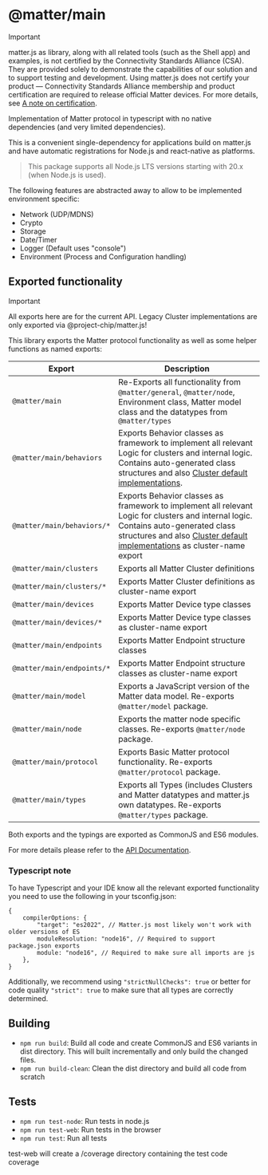 # @matter/main

> [!IMPORTANT]
> matter.js as library, along with all related tools (such as the Shell app) and examples, is not certified by the Connectivity Standards Alliance (CSA). They are provided solely to demonstrate the capabilities of our solution and to support testing and development.  Using matter.js does not certify your product — Connectivity Standards Alliance membership and product certification are required to release official Matter devices. For more details, see [A note on certification](https://github.com/matter-js/matter.js/blob/main/README.md#a-note-on-certification).

Implementation of Matter protocol in typescript with no native dependencies (and very limited dependencies).

This is a convenient single-dependency for applications build on matter.js and have automatic registrations for Node.js 
and react-native as platforms.

> This package supports all Node.js LTS versions starting with 20.x (when Node.js is used).

The following features are abstracted away to allow to be implemented environment specific:

-   Network (UDP/MDNS)
-   Crypto
-   Storage
-   Date/Timer
-   Logger (Default uses "console")
-   Environment (Process and Configuration handling)

## Exported functionality

> [!IMPORTANT]
> All exports here are for the current API. Legacy Cluster implementations are only exported via @project-chip/matter.js!

This library exports the Matter protocol functionality as well as some helper functions as named exports:

| Export                     | Description                                                                                                                                                                                                                                                      |
|----------------------------|------------------------------------------------------------------------------------------------------------------------------------------------------------------------------------------------------------------------------------------------------------------|
| `@matter/main`             | Re-Exports all functionality from `@matter/general`, `@matter/node`, Environment class, Matter model class and the datatypes from `@matter/types`                                                                                                                |
| `@matter/main/behaviors`   | Exports Behavior classes as framework to implement all relevant Logic for clusters and internal logic. Contains auto-generated class structures and also [Cluster default implementations](../../docs/CLUSTER_DEFAULT_IMPLEMENTATIONS.md).                       |
| `@matter/main/behaviors/*` | Exports Behavior classes as framework to implement all relevant Logic for clusters and internal logic. Contains auto-generated class structures and also [Cluster default implementations](../../docs/CLUSTER_DEFAULT_IMPLEMENTATIONS.md) as cluster-name export |
| `@matter/main/clusters`    | Exports all Matter Cluster definitions                                                                                                                                                                                                                           |
| `@matter/main/clusters/*`  | Exports Matter Cluster definitions as cluster-name export                                                                                                                                                                                                        |
| `@matter/main/devices`     | Exports Matter Device type classes                                                                                                                                                                                                                               |
| `@matter/main/devices/*`   | Exports Matter Device type classes as cluster-name export                                                                                                                                                                                                        |
| `@matter/main/endpoints`   | Exports Matter Endpoint structure classes                                                                                                                                                                                                                        |
| `@matter/main/endpoints/*` | Exports Matter Endpoint structure classes as cluster-name export                                                                                                                                                                                                 |
| `@matter/main/model`       | Exports a JavaScript version of the Matter data model. Re-exports `@matter/model` package.                                                                                                                                                                       |
| `@matter/main/node`        | Exports the matter node specific classes. Re-exports `@matter/node` package.                                                                                                                                                                                     |
| `@matter/main/protocol`    | Exports Basic Matter protocol functionality. Re-exports `@matter/protocol` package.                                                                                                                                                                              |
| `@matter/main/types`       | Exports all Types (includes Clusters and Matter datatypes and matter.js own datatypes. Re-exports `@matter/types` package.                                                                                                                                       |

Both exports and the typings are exported as CommonJS and ES6 modules.

For more details please refer to the [API Documentation](../../docs/README.md).

### Typescript note

To have Typescript and your IDE know all the relevant exported functionality you need to use the following in your tsconfig.json:

```json5
{
    compilerOptions: {
        "target": "es2022", // Matter.js most likely won't work with older versions of ES
        moduleResolution: "node16", // Required to support package.json exports
        module: "node16", // Required to make sure all imports are js
    },
}
```

Additionally, we recommend using `"strictNullChecks": true` or better for code quality `"strict": true` to make sure that all types are correctly determined.

## Building

-   `npm run build`: Build all code and create CommonJS and ES6 variants in dist directory. This will built incrementally and only build the changed files.
-   `npm run build-clean`: Clean the dist directory and build all code from scratch

## Tests

-   `npm run test-node`: Run tests in node.js
-   `npm run test-web`: Run tests in the browser
-   `npm run test`: Run all tests

test-web will create a /coverage directory containing the test code coverage
